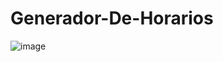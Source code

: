 # Generador-De-Horarios

![image](https://user-images.githubusercontent.com/66141333/139345940-94514fa4-de68-4ce0-b196-5b657f7cd7d9.png)
